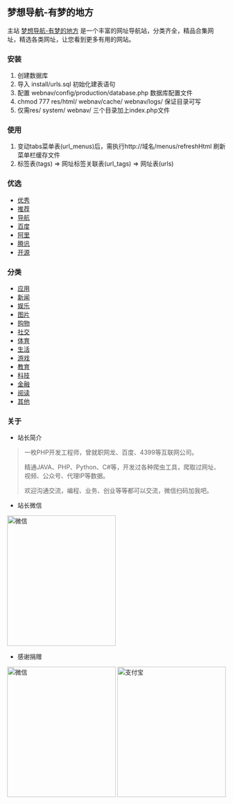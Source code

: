 ## 梦想导航-有梦的地方

主站 [梦想导航-有梦的地方](https://nav.dreamthere.com) 是一个丰富的网址导航站，分类齐全，精品合集网址，精选各类网址，让您看到更多有用的网站。

### 安装

1.  创建数据库
2.  导入 install/urls.sql 初始化建表语句
3.  配置 webnav/config/production/database.php 数据库配置文件
4.  chmod 777 res/html/ webnav/cache/ webnav/logs/ 保证目录可写
5.  仅需res/ system/ webnav/ 三个目录加上index.php文件

### 使用

1.  变动tabs菜单表(url_menus)后，需执行http://域名/menus/refreshHtml 刷新菜单栏缓存文件
2.  标签表(tags) => 网址标签关联表(url_tags) => 网址表(urls)

### 优选

<ul>
    <li>
        <a href="https://nav.dreamthere.com/index?t=99">
            优秀
        </a>
    </li>
    <li>
        <a href="https://nav.dreamthere.com/index?t=1">
            推荐
        </a>
    </li>
    <li>
        <a href="https://nav.dreamthere.com/index?t=2">
            导航
        </a>
    </li>
    <li>
        <a href="https://nav.dreamthere.com/index?key=百度">
            百度
        </a>
    </li>
    <li>
        <a href="https://nav.dreamthere.com/index?key=阿里">
            阿里
        </a>
    </li>
    <li>
        <a href="https://nav.dreamthere.com/index?key=腾讯">
            腾讯
        </a>
    </li>
    <li>
        <a href="https://nav.dreamthere.com/index?t=17">
            开源
        </a>
    </li>
</ul>

### 分类
<ul><li>
    <a href="https://nav.dreamthere.com/index?t=3">
        应用
    </a>
</li><li>
    <a href="https://nav.dreamthere.com/index?t=4">
        新闻
    </a>
</li><li>
    <a href="https://nav.dreamthere.com/index?t=5">
        娱乐
    </a>
</li><li>
    <a href="https://nav.dreamthere.com/index?t=6">
        图片
    </a>
</li><li>
    <a href="https://nav.dreamthere.com/index?t=7">
        购物
    </a>
</li><li>
    <a href="https://nav.dreamthere.com/index?t=8">
        社交
    </a>
</li><li>
    <a href="https://nav.dreamthere.com/index?t=9">
        体育
    </a>
</li><li>
    <a href="https://nav.dreamthere.com/index?t=10">
        生活
    </a>
</li><li>
    <a href="https://nav.dreamthere.com/index?t=11">
        游戏
    </a>
</li><li>
    <a href="https://nav.dreamthere.com/index?t=12">
        教育
    </a>
</li><li>
    <a href="https://nav.dreamthere.com/index?t=13">
        科技
    </a>
</li><li>
    <a href="https://nav.dreamthere.com/index?t=14">
        金融
    </a>
</li><li>
    <a href="https://nav.dreamthere.com/index?t=15">
        阅读
    </a>
</li><li>
    <a href="https://nav.dreamthere.com/index?t=16">
        其他
    </a>
</li></ul>

### 关于

- 站长简介

> <p>一枚PHP开发工程师，曾就职网龙、百度、4399等互联网公司。</p>
> <p>精通JAVA、PHP、Python、C#等，开发过各种爬虫工具，爬取过网址、视频、公众号、代理IP等数据。</p>
> <p>欢迎沟通交流，编程、业务、创业等等都可以交流，微信扫码加我吧。</p>

- 站长微信

<img src="http://17gif.cn/images/mine-wechat.jpg" alt="微信" width="250" height="300">

- 感谢捐赠

<img src="http://17gif.cn/images/wechat-collect.jpg" alt="微信" width="250" height="300">
<img src="http://17gif.cn/images/ali-collect.jpg" alt="支付宝" width="250" height="300">

